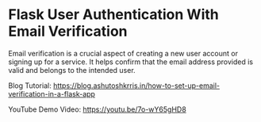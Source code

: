 # Flask User Authentication With Email Verification

Email verification is a crucial aspect of creating a new user account or signing up for a service. It helps confirm that the email address provided is valid and belongs to the intended user.

Blog Tutorial: https://blog.ashutoshkrris.in/how-to-set-up-email-verification-in-a-flask-app

YouTube Demo Video: https://youtu.be/7o-wY65gHD8
